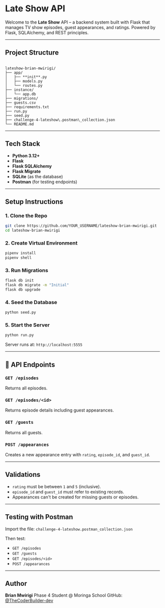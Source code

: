 # Late Show API

Welcome to the **Late Show** API – a backend system built with Flask that manages TV show episodes, guest appearances, and ratings. Powered by Flask, SQLAlchemy, and REST principles.

---

## Project Structure

```

lateshow-brian-mwirigi/
├── app/
│   ├── **init**.py
│   ├── models.py
│   └── routes.py
├── instance/
│   └── app.db
├── migrations/
├── guests.csv
├── requirements.txt
├── run.py
├── seed.py
├── challenge-4-lateshow\.postman\_collection.json
└── README.md

````

---

## Tech Stack

- **Python 3.12+**
- **Flask**
- **Flask SQLAlchemy**
- **Flask Migrate**
- **SQLite** (as the database)
- **Postman** (for testing endpoints)

---

## Setup Instructions

### 1. Clone the Repo

```bash
git clone https://github.com/YOUR_USERNAME/lateshow-brian-mwirigi.git
cd lateshow-brian-mwirigi
````

### 2. Create Virtual Environment

```bash
pipenv install
pipenv shell
```

### 3. Run Migrations

```bash
flask db init
flask db migrate -m "Initial"
flask db upgrade
```

### 4. Seed the Database

```bash
python seed.py
```

### 5. Start the Server

```bash
python run.py
```

Server runs at:
`http://localhost:5555`

---

## 🔌 API Endpoints

### `GET /episodes`

Returns all episodes.

### `GET /episodes/<id>`

Returns episode details including guest appearances.

### `GET /guests`

Returns all guests.

### `POST /appearances`

Creates a new appearance entry with `rating`, `episode_id`, and `guest_id`.

---

## Validations

* `rating` must be between `1` and `5` (inclusive).
* `episode_id` and `guest_id` must refer to existing records.
* Appearances can't be created for missing guests or episodes.

---

## Testing with Postman

Import the file:
`challenge-4-lateshow.postman_collection.json`

Then test:

* `GET /episodes`
* `GET /guests`
* `GET /episodes/<id>`
* `POST /appearances`

---

## Author

**Brian Mwirigi**
Phase 4 Student @ Moringa School
GitHub: [@TheCoderBuilder-dev](https://github.com/TheCoderBuilder-dev)

